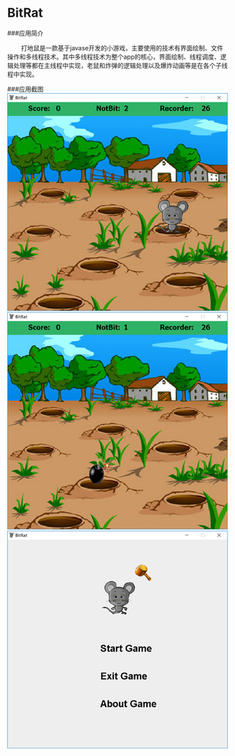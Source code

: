 # BitRat
###应用简介  

&nbsp;&nbsp;&nbsp;&nbsp;&nbsp;&nbsp;&nbsp;&nbsp;打地鼠是一款基于javase开发的小游戏，主要使用的技术有界面绘制、文件操作和多线程技术。其中多线程技术为整个app的核心，界面绘制、线程调度、逻辑处理等都在主线程中实现，老鼠和炸弹的逻辑处理以及爆炸动画等是在各个子线程中实现。  

###应用截图   
![](https://github.com/vincent0929/BitRat/blob/master/image/1.png)
![](https://github.com/vincent0929/BitRat/blob/master/image/2.png)
![](https://github.com/vincent0929/BitRat/blob/master/image/3.png)
